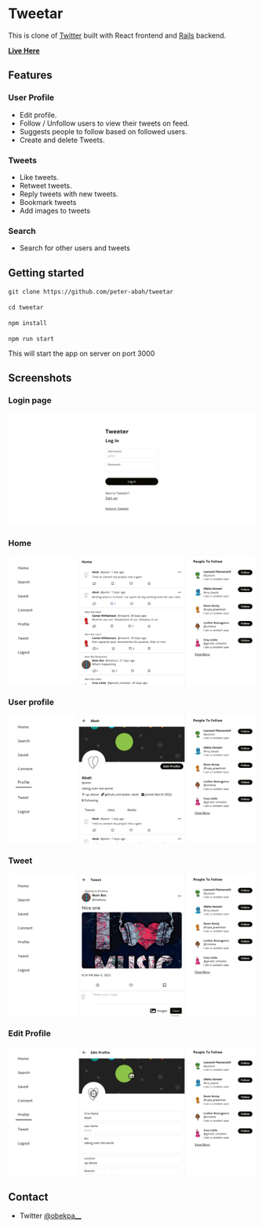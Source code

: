 # Tweetar
This is clone of [Twitter](https://twitter.com) built with React
frontend and [Rails](https://github.com/peter-abah/tweetar-api) backend.

[**Live Here**](https://tweetar.vercel.app)

## Features
### User Profile
- Edit profile.
- Follow / Unfollow users to view their tweets on feed.
- Suggests people to follow based on followed users.
- Create and delete Tweets.

### Tweets
- Like tweets.
- Retweet tweets.
- Reply tweets with new tweets.
- Bookmark tweets
- Add images to tweets

### Search
- Search for other users and tweets

## Getting started

```
git clone https://github.com/peter-abah/tweetar

cd tweetar

npm install

npm run start
```

This will start the app on server on port 3000

## Screenshots
### Login page
![Login](assets/login_desktop.webp)

### Home
![Home](assets/home_desktop.webp)

### User profile
![User profile](assets/profile_desktop.webp)

### Tweet
![Tweet](assets/tweet_desktop.webp)

### Edit Profile
![Edit profile](assets/edit_profile_desktop.webp)

## Contact
- Twitter [@obekpa__](https://twitter.com/obekpa__)
